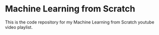 # Machine Learning from Scratch
This is the code repository for my Machine Learning from Scratch youtube video playlist. 